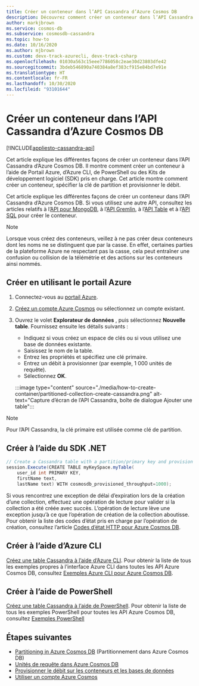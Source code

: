 ```yaml
---
title: Créer un conteneur dans l’API Cassandra d’Azure Cosmos DB
description: Découvrez comment créer un conteneur dans l’API Cassandra d’Azure Cosmos DB à l’aide du portail Azure et des Kits de développement logiciel (SDK) .Net, Java, Python, Node.js ou autres.
author: markjbrown
ms.service: cosmos-db
ms.subservice: cosmosdb-cassandra
ms.topic: how-to
ms.date: 10/16/2020
ms.author: mjbrown
ms.custom: devx-track-azurecli, devx-track-csharp
ms.openlocfilehash: 01030a563c15eee7786058c2eae30d23803dfe42
ms.sourcegitcommit: 3bdeb546890a740384a8ef383cf915e84bd7e91e
ms.translationtype: HT
ms.contentlocale: fr-FR
ms.lasthandoff: 10/30/2020
ms.locfileid: "93101644"
---
```

# <a name="create-a-container-in-azure-cosmos-db-cassandra-api"></a>Créer un conteneur dans l’API Cassandra d’Azure Cosmos DB
[!INCLUDE[appliesto-cassandra-api](includes/appliesto-cassandra-api.md)]

Cet article explique les différentes façons de créer un conteneur dans l’API Cassandra d’Azure Cosmos DB. Il montre comment créer un conteneur à l’aide de Portail Azure, d’Azure CLI, de PowerShell ou des Kits de développement logiciel (SDK) pris en charge. Cet article montre comment créer un conteneur, spécifier la clé de partition et provisionner le débit.

Cet article explique les différentes façons de créer un conteneur dans l’API Cassandra d’Azure Cosmos DB. Si vous utilisez une autre API, consultez les articles relatifs à l’[API pour MongoDB](how-to-create-container-mongodb.md), à l’[API Gremlin](how-to-create-container-gremlin.md), à l’[API Table](how-to-create-container-table.md) et à l’[API SQL](how-to-create-container.md) pour créer le conteneur.

> [!NOTE]
> Lorsque vous créez des conteneurs, veillez à ne pas créer deux conteneurs dont les noms ne se distinguent que par la casse. En effet, certaines parties de la plateforme Azure ne respectant pas la casse, cela peut entraîner une confusion ou collision de la télémétrie et des actions sur les conteneurs ainsi nommés.

## <a name="create-using-azure-portal"></a><a id="portal-cassandra"></a>Créer en utilisant le portail Azure

1. Connectez-vous au [portail Azure](https://portal.azure.com/).

1. [Créez un compte Azure Cosmos](create-cassandra-dotnet.md#create-a-database-account) ou sélectionnez un compte existant.

1. Ouvrez le volet **Explorateur de données** , puis sélectionnez **Nouvelle table**. Fournissez ensuite les détails suivants :

   * Indiquez si vous créez un espace de clés ou si vous utilisez une base de données existante.
   * Saisissez le nom de la table.
   * Entrez les propriétés et spécifiez une clé primaire.
   * Entrez un débit à provisionner (par exemple, 1 000 unités de requête).
   * Sélectionnez **OK**.

    :::image type="content" source="./media/how-to-create-container/partitioned-collection-create-cassandra.png" alt-text="Capture d’écran de l’API Cassandra, boîte de dialogue Ajouter une table":::

> [!NOTE]
> Pour l’API Cassandra, la clé primaire est utilisée comme clé de partition.

## <a name="create-using-net-sdk"></a><a id="dotnet-cassandra"></a>Créer à l’aide du SDK .NET

```csharp
// Create a Cassandra table with a partition/primary key and provision 1000 RU/s throughput.
session.Execute(CREATE TABLE myKeySpace.myTable(
    user_id int PRIMARY KEY,
    firstName text,
    lastName text) WITH cosmosdb_provisioned_throughput=1000);
```

Si vous rencontrez une exception de délai d’expiration lors de la création d’une collection, effectuez une opération de lecture pour valider si la collection a été créée avec succès. L’opération de lecture lève une exception jusqu’à ce que l’opération de création de la collection aboutisse. Pour obtenir la liste des codes d’état pris en charge par l’opération de création, consultez l’article [Codes d’état HTTP pour Azure Cosmos DB](/rest/api/cosmos-db/http-status-codes-for-cosmosdb).

## <a name="create-using-azure-cli"></a><a id="cli-mongodb"></a>Créer à l’aide d’Azure CLI

[Créez une table Cassandra à l’aide d’Azure CLI](./scripts/cli/cassandra/create.md). Pour obtenir la liste de tous les exemples propres à l’interface Azure CLI dans toutes les API Azure Cosmos DB, consultez [Exemples Azure CLI pour Azure Cosmos DB](cli-samples.md).

## <a name="create-using-powershell"></a>Créer à l’aide de PowerShell

[Créez une table Cassandra à l’aide de PowerShell](./scripts/powershell/cassandra/create.md). Pour obtenir la liste de tous les exemples PowerShell pour toutes les API Azure Cosmos DB, consultez [Exemples PowerShell](powershell-samples.md)

## <a name="next-steps"></a>Étapes suivantes

* [Partitioning in Azure Cosmos DB](partitioning-overview.md) (Partitionnement dans Azure Cosmos DB)
* [Unités de requête dans Azure Cosmos DB](request-units.md)
* [Provisionner le débit sur les conteneurs et les bases de données](set-throughput.md)
* [Utiliser un compte Azure Cosmos](./account-databases-containers-items.md)